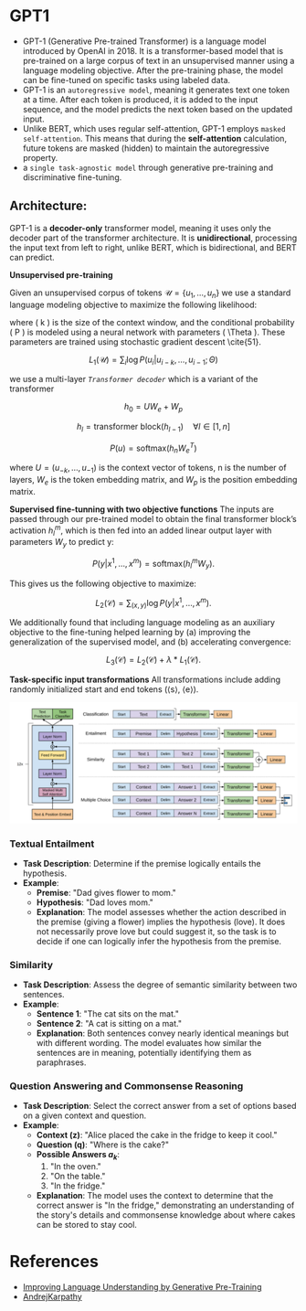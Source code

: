 
# GPT1

- GPT-1 (Generative Pre-trained Transformer) is a language model introduced by OpenAI in 2018. It is a transformer-based model that is pre-trained on a large corpus of text in an unsupervised manner using a language modeling objective. After the pre-training phase, the model can be fine-tuned on specific tasks using labeled data.
- GPT-1 is an `autoregressive model`, meaning it generates text one token at a time. After each token is produced, it is added to the input sequence, and the model predicts the next token based on the updated input.
- Unlike BERT, which uses regular self-attention, GPT-1 employs `masked self-attention`. This means that during the **self-attention** calculation, future tokens are masked (hidden) to maintain the autoregressive property.
- a `single task-agnostic model` through generative pre-training and discriminative fine-tuning.

## **Architecture**:

GPT-1 is a **decoder-only** transformer model, meaning it uses only the decoder part of the transformer architecture. It is **unidirectional**, processing the input text from left to right, unlike BERT, which is bidirectional, and BERT can predict.

**Unsupervised pre-training**

Given an unsupervised corpus of tokens $\mathcal{U} = \{u_1, \ldots, u_n\}$ we use a standard language modeling objective to maximize the following likelihood:

where \( k \) is the size of the context window, and the conditional probability \( P \) is modeled using a neural network with parameters \( \Theta \). These parameters are trained using stochastic gradient descent \cite{51}.

$$
L_1 (\mathcal{U}) = \sum_{i} \log P(u_i | u_{i-k}, \ldots, u_{i-1}; \Theta)
$$

we use a multi-layer *`Transformer decoder`* which is a variant of the transformer

$$
h_0 = U W_e + W_p
$$

$$
h_l = \text{transformer block}(h_{l-1}) \quad \forall l \in [1, n]
$$

$$
P(u) = \text{softmax}(h_n W^T_e)
$$

where $U = (u_{-k},\dots,u_{-1})$ is the context vector of tokens, n is the number of layers, $W_e$ is the token embedding matrix, and $W_p$ is the position embedding matrix.

**Supervised fine-tunning with two objective functions**
The inputs are passed through our pre-trained model to obtain the final transformer block’s activation  $h^m_l$, which is then fed into an added linear output layer with parameters $W_y$ to predict y:

$$
P(y|x^1, \ldots, x^m) = \text{softmax}(h^m_l W_y).
$$

This gives us the following objective to maximize:

$$
L_2(\mathcal{C}) = \sum_{(x,y)} \log P(y|x^1, \ldots, x^m).
$$

We additionally found that including language modeling as an auxiliary objective to the fine-tuning helped learning by (a) improving the generalization of the supervised model, and (b) accelerating convergence:

$$
L_3(\mathcal{C}) = L_2(\mathcal{C}) + \lambda \ast L_1(\mathcal{C}).
$$

**Task-specific input transformations**
All transformations include adding randomly initialized start and end tokens (⟨s⟩, ⟨e⟩).

![Untitled](GPT1%208b5848ee8ec54f4da0583831eb2e7a39/Untitled.png)

### Textual Entailment

- **Task Description**: Determine if the premise logically entails the hypothesis.
- **Example**:
    - **Premise**: "Dad gives flower to mom."
    - **Hypothesis**: "Dad loves mom."
    - **Explanation**: The model assesses whether the action described in the premise (giving a flower) implies the hypothesis (love). It does not necessarily prove love but could suggest it, so the task is to decide if one can logically infer the hypothesis from the premise.

### Similarity

- **Task Description**: Assess the degree of semantic similarity between two sentences.
- **Example**:
    - **Sentence 1**: "The cat sits on the mat."
    - **Sentence 2**: "A cat is sitting on a mat."
    - **Explanation**: Both sentences convey nearly identical meanings but with different wording. The model evaluates how similar the sentences are in meaning, potentially identifying them as paraphrases.

### Question Answering and Commonsense Reasoning

- **Task Description**: Select the correct answer from a set of options based on a given context and question.
- **Example**:
    - **Context (z)**: "Alice placed the cake in the fridge to keep it cool."
    - **Question (q)**: "Where is the cake?"
    - **Possible Answers $a_k$**:
        1. "In the oven."
        2. "On the table."
        3. "In the fridge."
    - **Explanation**: The model uses the context to determine that the correct answer is "In the fridge," demonstrating an understanding of the story's details and commonsense knowledge about where cakes can be stored to stay cool.

# References
- [Improving Language Understanding by Generative Pre-Training](https://scholar.google.com/scholar?q=Improving+Language+Understanding+by+Generative+Pre-Training+archiv&hl=en&as_sdt=0&as_vis=1&oi=scholart)
- [AndrejKarpathy](https://www.youtube.com/watch?v=kCc8FmEb1nY&ab_channel=AndrejKarpathy)